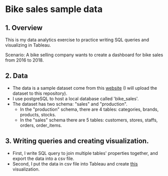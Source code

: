 # Bike sales sample data
## 1. Overview 

This is my data analytics exercise to practice writing SQL queries and visualizing in Tableau.

Scenario: A bike selling company wants to create a dashboard for bike sales from 2016 to 2018.

## 2. Data
* The data is a sample dataset come from this <a href="https://www.sqlservertutorial.net/load-sample-database/m">website</a> (I will upload the dataset to this repository).
* I use postgreSQL to host a local database called 'bike_sales'.
* The dataset has two schema: "sales" and "production".
  * In the "production" schema, there are 4 tables: categories, brands, products, stocks.
  * In the "sales" schema there are 5 tables: customers, stores, staffs, orders, order_items.

## 3. Writing queries and creating visualization.
* First, I write SQL query to join multiple tables' properties together, and export the data into a csv file.
* Second, I put the data in csv file into Tableau and create <a href="https://public.tableau.com/app/profile/long7032/viz/data_viz_exercise/ReportDashboard">this</a> visualization.
